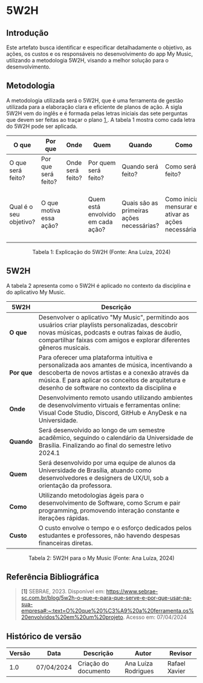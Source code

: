 # 5W2H

## Introdução 

Este artefato busca identificar e especificar detalhadamente o objetivo, as ações, os custos e os responsáveis no desenvolvimento do app My Music, utilizando a metodologia 5W2H, visando a melhor solução para o desenvolvimento.


## Metodologia

A metodologia utilizada será o 5W2H, que é uma ferramenta de gestão utilizada para a elaboração clara e eficiente de planos de ação. A sigla 5W2H vem do inglês e é formada pelas letras iniciais das sete perguntas que devem ser feitas ao traçar o plano <a href="#REF1">1 </a>. A tabela 1 mostra como cada letra do 5W2H pode ser aplicada.

| O que | Por que | Onde | Quem | Quando | Como | Qual o custo |
|----------|----------|----------|----------|----------|----------|----------|
| O que será feito?  | Por que será feito?   | Onde será feito?   | Por quem será feito?    | Quando será feito?   | Como será feito?   | Quanto custará fazer?   |
|Qual é o seu objetivo? |O que motiva essa ação? ||Quem está envolvido em cada ação?|Quais são as primeiras ações necessárias?|Como iniciar, mensurar e ativar as ações necessárias?|Quanto custará em tempo, esforço, dinheiro, conhecimento, preparação?|

<center>
Tabela 1: Explicação do 5W2H (Fonte: Ana Luíza, 2024)
</center>

## 5W2H

A tabela 2 apresenta como o 5W2H é aplicado no contexto da disciplina e do aplicativo My Music.

| 5W2H       | Descrição                                                                                                                                                              |
|------------|------------------------------------------------------------------------------------------------------------------------------------------------------------------------|
| **O que**   | Desenvolver o aplicativo "My Music", permitindo aos usuários criar playlists personalizadas, descobrir novas músicas, podcasts e outras faixas de áudio, compartilhar faixas com amigos e explorar diferentes gêneros musicais.        |
| **Por que**    | Para oferecer uma plataforma intuitiva e personalizada aos amantes de música, incentivando a descoberta de novos artistas e a conexão através da música. E para aplicar os conceitos de arquitetura e desenho de software no contexto da disciplina e             |
| **Onde**  | Desenvolvimento remoto usando utilizando ambientes de desenvolvimento virtuais e ferramentas online: Visual Code Studio, Discord, GitHub e AnyDesk e na Universidade.                        |
| **Quando**   | Será desenvolvido ao longo de um semestre acadêmico, seguindo o calendário da Universidade de Brasília. Finalizando ao final do semestre letivo 2024.1
| **Quem**    | Será desenvolvido por uma equipe de alunos da Universidade de Brasília, atuando como desenvolvedores e designers de UX/UI, sob a orientação da professora.  |
| **Como**    | Utilizando metodologias ágeis para o desenvolvimento de Software, como Scrum e pair programming, promovendo interação constante e iterações rápidas.                 |
| **Custo** | O custo envolve o tempo e o esforço dedicados pelos estudantes e professores, não havendo despesas financeiras diretas.                                |

<center>
Tabela 2: 5W2H para o My Music (Fonte: Ana Luíza, 2024)
</center>

## Referência Bibliográfica 

> <a id="REF1">[1]</a> SEBRAE, 2023. Disponível em: https://www.sebrae-sc.com.br/blog/5w2h-o-que-e-para-que-serve-e-por-que-usar-na-sua-empresa#:~:text=O%20que%20%C3%A9%20a%20ferramenta,os%20envolvidos%20em%20um%20projeto. Acesso em: 07/04/2024

## Histórico de versão


| Versão  | Data       | Descrição                  | Autor                    | Revisor   |
|---------|------------|----------------------------|-------------|-----------|
| 1.0     | 07/04/2024 | Criação do documento | Ana Luíza Rodrigues | Rafael Xavier |
